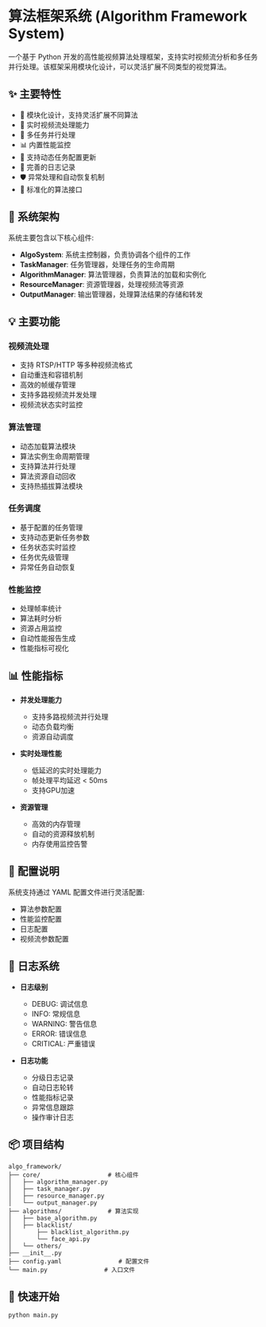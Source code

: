 # 算法框架系统 (Algorithm Framework System)

一个基于 Python 开发的高性能视频算法处理框架，支持实时视频流分析和多任务并行处理。该框架采用模块化设计，可以灵活扩展不同类型的视觉算法。

## ✨ 主要特性

- 🎯 模块化设计，支持灵活扩展不同算法
- 🎥 实时视频流处理能力
- 🚀 多任务并行处理
- 📊 内置性能监控
- 🔄 支持动态任务配置更新
- 📝 完善的日志记录
- 🛡️ 异常处理和自动恢复机制
- 🔌 标准化的算法接口

## 🎯 系统架构

系统主要包含以下核心组件:

- **AlgoSystem**: 系统主控制器，负责协调各个组件的工作
- **TaskManager**: 任务管理器，处理任务的生命周期
- **AlgorithmManager**: 算法管理器，负责算法的加载和实例化
- **ResourceManager**: 资源管理器，处理视频流等资源
- **OutputManager**: 输出管理器，处理算法结果的存储和转发

## 💡 主要功能

### 视频流处理
- 支持 RTSP/HTTP 等多种视频流格式
- 自动重连和容错机制
- 高效的帧缓存管理
- 支持多路视频流并发处理
- 视频流状态实时监控

### 算法管理
- 动态加载算法模块
- 算法实例生命周期管理
- 支持算法并行处理
- 算法资源自动回收
- 支持热插拔算法模块

### 任务调度
- 基于配置的任务管理
- 支持动态更新任务参数
- 任务状态实时监控
- 任务优先级管理
- 异常任务自动恢复

### 性能监控
- 处理帧率统计
- 算法耗时分析
- 资源占用监控
- 自动性能报告生成
- 性能指标可视化

## 📊 性能指标

- **并发处理能力**
  - 支持多路视频流并行处理
  - 动态负载均衡
  - 资源自动调度

- **实时处理性能**
  - 低延迟的实时处理能力
  - 帧处理平均延迟 < 50ms
  - 支持GPU加速

- **资源管理**
  - 高效的内存管理
  - 自动的资源释放机制
  - 内存使用监控告警

## 🔧 配置说明

系统支持通过 YAML 配置文件进行灵活配置:

- 算法参数配置
- 性能监控配置
- 日志配置
- 视频流参数配置

## 📝 日志系统

- **日志级别**
  - DEBUG: 调试信息
  - INFO: 常规信息
  - WARNING: 警告信息
  - ERROR: 错误信息
  - CRITICAL: 严重错误

- **日志功能**
  - 分级日志记录
  - 自动日志轮转
  - 性能指标记录
  - 异常信息跟踪
  - 操作审计日志

## 📦 项目结构

```
algo_framework/
├── core/                   # 核心组件
│   ├── algorithm_manager.py
│   ├── task_manager.py
│   ├── resource_manager.py
│   └── output_manager.py
├── algorithms/             # 算法实现
│   ├── base_algorithm.py
│   ├── blacklist/
│       ├── blacklist_algorithm.py
│       └── face_api.py
│   └── others/
├── __init__.py
├── config.yaml                # 配置文件
└── main.py                # 入口文件
```

## 🚀 快速开始

```bash
python main.py
```
